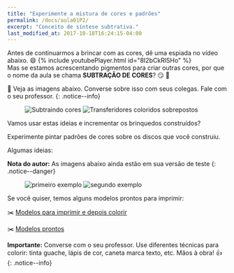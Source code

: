 ```yaml
---
title: "Experimente a mistura de cores e padrões"
permalink: /docs/aula01P2/
excerpt: "Conceito de síntese subtrativa."
last_modified_at: 2017-10-18T16:24:15-04:00
---
```


Antes de continuarmos a brincar com as cores, dê uma espiada no vídeo abaixo. :smile: 
{% include youtubePlayer.html id="8I2bCkRlSHo" %}
<br>
Mas se estamos acrescentando pigmentos para criar outras cores, por que o nome da aula se chama **SUBTRAÇÃO DE CORES**? :smirk: :art:

:speech_balloon: Veja as imagens abaixo. Converse sobre isso com seus colegas. Fale com o seu professor.
{: .notice--info}

<figure>
  <img src="{{ '/assets/aula01/subtracting-colors.jpg' | absolute_url }}" alt="Subtraindo cores">
  <img src="{{ '/assets/aula01/transferidor-colorido.jpg' | absolute_url }}" alt="Transferidores coloridos sobrepostos">
</figure>

<a id="incrementar"></a> 

Vamos usar estas ideias e incrementar os brinquedos construídos?

Experimente pintar padrões de cores sobre os discos que você construiu. 

Algumas ideias:

**Nota do autor:** As imagens abaixo ainda estão em sua versão de teste
{: .notice--danger}

<figure>
  <img src="{{ '/assets/aula01/mistura-exemplo01.png' | absolute_url }}" alt="primeiro exemplo">
  <img src="{{ '/assets/aula01/mistura-exemplo02.jpg' | absolute_url }}" alt="segundo exemplo">
</figure>

Se você quiser, temos alguns modelos prontos para imprimir:

:scissors: [Modelos para imprimir e depois colorir](/assets/aula01/modelo-para-imprimir-e-colorir.pdf)

:scissors: [Modelos prontos](/assets/aula01/modelo-colorido-para-imprimir.pdf)

**Importante:** Converse com o seu professor. Use diferentes técnicas para colorir: tinta guache, lápis de cor, caneta marca texto, etc. Mãos à obra! :thumbsup:
{: .notice--info}
